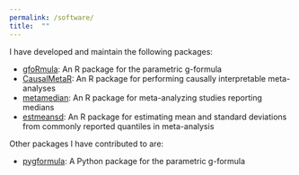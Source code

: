 ```yaml
---
permalink: /software/
title:  ""
---
```


I have developed and maintain the following packages:

*  [gfoRmula](https://CRAN.R-project.org/package=gfoRmula): An R package for the parametric g-formula
*  [CausalMetaR](https://CRAN.R-project.org/package=CausalMetaR): An R package for performing causally interpretable meta-analyses
*  [metamedian](https://CRAN.R-project.org/package=metamedian): An R package for meta-analyzing studies reporting medians
*  [estmeansd](https://CRAN.R-project.org/package=estmeansd): An R package for estimating mean and standard deviations from commonly reported quantiles in meta-analysis


Other packages I have contributed to are:

*  [pygformula](https://pypi.org/project/pygformula): A Python package for the parametric g-formula
